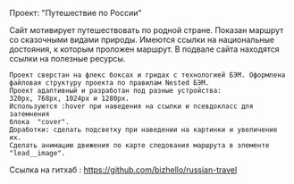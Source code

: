 Проект: "Путешествие по России"

  Сайт мотивирует путешествовать по родной стране. Показан маршрут
    со сказочными видами природы. Имеются ссылки на национальные достояния,
    к которым проложен маршрут. В подвале сайта находятся ссылки на
    полезные ресурсы.

    Проект сверстан на флекс боксах и гридах с технологией БЭМ. Оформлена файловая структуру проекта по правилам Nested БЭМ.
    Проект адаптивный и разработан под разные устройства:
    320px, 768px, 1024px и 1280px.
    Используются :hover при наведения на ссылки и псевдокласс для затемнения
    блока  "cover".
    Доработки: сделать подсветку при наведении на картинки и увеличение их.
    Сделать анимацию движения по карте следования маршрута в элементе
    "lead__image".

  Ссылка на гитхаб : https://github.com/bizhello/russian-travel
